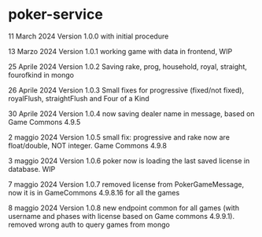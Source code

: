 # poker-service

11 March 2024
Version 1.0.0 with initial procedure

13 Marzo 2024 
Version 1.0.1 working game with data in frontend, WIP

25 Aprile 2024 
Version 1.0.2 Saving rake, prog, household, royal, straight, fourofkind in mongo

26 Aprile 2024
Version 1.0.3 Small fixes for progressive (fixed/not fixed), royalFlush, straightFlush and Four of a Kind

30 Aprile 2024
Version 1.0.4 now saving dealer name in message, based on Game Commons 4.9.5

2 maggio 2024
Version 1.0.5 small fix: progressive and rake now are float/double, NOT integer. Game Commons 4.9.8

3 maggio 2024
Version 1.0.6 poker now is loading the last saved license in database. WIP

7 maggio 2024
Version 1.0.7 removed license from PokerGameMessage, now it is in GameCommons 4.9.8.16 for all the games

8 maggio 2024 
Version 1.0.8 new endpoint common for all games (with username and phases with license based on Game commons 4.9.9.1). removed wrong auth to query games from mongo